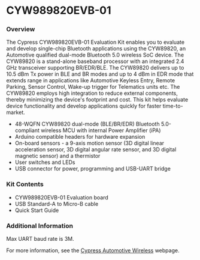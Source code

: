 # CYW989820EVB-01

### Overview

The Cypress CYW989820EVB-01 Evaluation Kit enables you to evaluate and develop single-chip Bluetooth applications using the CYW89820, an Automotive qualified dual-mode Bluetooth 5.0 wireless SoC device. The CYW89820 is a stand-alone baseband processor with an integrated 2.4 GHz transceiver supporting BR/EDR/BLE. The CYW89820 delivers up to 10.5 dBm Tx power in BLE and BR modes and up to 4 dBm in EDR mode that extends range in applications like Automotive Keyless Entry, Remote Parking, Sensor Control, Wake-up trigger for Telematics units etc. The CYW89820 employs high integration to reduce external components, thereby minimizing the device's footprint and cost. This kit helps evaluate device functionality and develop applications quickly for faster time-to-market.

* 48-WQFN CYW89820 dual-mode (BLE/BR/EDR) Bluetooth 5.0-compliant wireless MCU with internal Power Amplifier (iPA)
* Arduino compatible headers for hardware expansion
* On-board sensors - a 9-axis motion sensor (3D digital linear acceleration sensor, 3D digital angular rate sensor, and 3D digital magnetic sensor) and a thermistor
* User switches and LEDs
* USB connector for power, programming and USB-UART bridge

### Kit Contents

* CYW989820EVB-01 Evaluation board
* USB Standard-A to Micro-B cable
* Quick Start Guide

### Additional Information
Max UART baud rate is 3M.

For more information, see the [Cypress Automotive Wireless](https://www.cypress.com/products/automotive-wireless) webpage.

